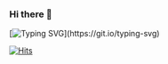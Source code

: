 ### Hi there 👋
[![Typing SVG](https://readme-typing-svg.herokuapp.com?font=Blaka+Hollow&size=40&color=9FB5F7&background=FF79EF00&lines=Hello!+Have+a+good+day!)](https://git.io/typing-svg)
<!--
**Insori/Insori** is a ✨ _special_ ✨ repository because its `README.md` (this file) appears on your GitHub profile.

Here are some ideas to get you started:

- 🔭 I’m currently working on ...
- 🌱 I’m currently learning ...
- 👯 I’m looking to collaborate on ...
- 🤔 I’m looking for help with ...
- 💬 Ask me about ...
- 📫 How to reach me: ...
- 😄 Pronouns: ...
- ⚡ Fun fact: ...
-->
[![Hits](https://hits.seeyoufarm.com/api/count/incr/badge.svg?url=https%3A%2F%2Fgithub.com%2FInsori&count_bg=%235B80E9&title_bg=%23000000&icon=&icon_color=%23E7E7E7&title=hits&edge_flat=false)](https://hits.seeyoufarm.com)
